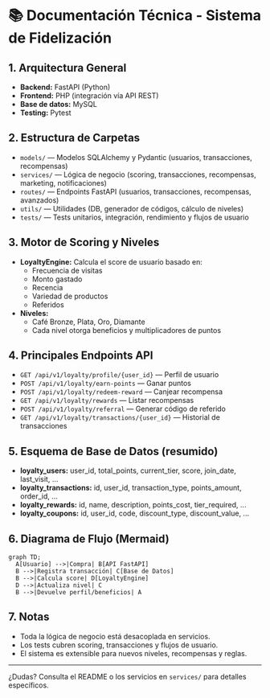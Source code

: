 # 📚 Documentación Técnica - Sistema de Fidelización

## 1. Arquitectura General

- **Backend:** FastAPI (Python)
- **Frontend:** PHP (integración vía API REST)
- **Base de datos:** MySQL
- **Testing:** Pytest

## 2. Estructura de Carpetas

- `models/` — Modelos SQLAlchemy y Pydantic (usuarios, transacciones, recompensas)
- `services/` — Lógica de negocio (scoring, transacciones, recompensas, marketing, notificaciones)
- `routes/` — Endpoints FastAPI (usuarios, transacciones, recompensas, avanzados)
- `utils/` — Utilidades (DB, generador de códigos, cálculo de niveles)
- `tests/` — Tests unitarios, integración, rendimiento y flujos de usuario

## 3. Motor de Scoring y Niveles

- **LoyaltyEngine:** Calcula el score de usuario basado en:
  - Frecuencia de visitas
  - Monto gastado
  - Recencia
  - Variedad de productos
  - Referidos
- **Niveles:**
  - Café Bronze, Plata, Oro, Diamante
  - Cada nivel otorga beneficios y multiplicadores de puntos

## 4. Principales Endpoints API

- `GET /api/v1/loyalty/profile/{user_id}` — Perfil de usuario
- `POST /api/v1/loyalty/earn-points` — Ganar puntos
- `POST /api/v1/loyalty/redeem-reward` — Canjear recompensa
- `GET /api/v1/loyalty/rewards` — Listar recompensas
- `POST /api/v1/loyalty/referral` — Generar código de referido
- `GET /api/v1/loyalty/transactions/{user_id}` — Historial de transacciones

## 5. Esquema de Base de Datos (resumido)

- **loyalty_users:** user_id, total_points, current_tier, score, join_date, last_visit, ...
- **loyalty_transactions:** id, user_id, transaction_type, points_amount, order_id, ...
- **loyalty_rewards:** id, name, description, points_cost, tier_required, ...
- **loyalty_coupons:** id, user_id, code, discount_type, discount_value, ...

## 6. Diagrama de Flujo (Mermaid)

```mermaid
graph TD;
  A[Usuario] -->|Compra| B[API FastAPI]
  B -->|Registra transacción| C[Base de Datos]
  B -->|Calcula score| D[LoyaltyEngine]
  D -->|Actualiza nivel| C
  B -->|Devuelve perfil/beneficios| A
```

## 7. Notas
- Toda la lógica de negocio está desacoplada en servicios.
- Los tests cubren scoring, transacciones y flujos de usuario.
- El sistema es extensible para nuevos niveles, recompensas y reglas.

---

¿Dudas? Consulta el README o los servicios en `services/` para detalles específicos. 